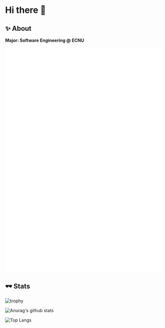 # Hi there 👋

<!--
**Term-inator/Term-inator** is a ✨ _special_ ✨ repository because its `README.md` (this file) appears on your GitHub profile.

Here are some ideas to get you started:

- 🔭 I’m currently working on ...
- 🌱 I’m currently learning ...
- 👯 I’m looking to collaborate on ...
- 🤔 I’m looking for help with ...
- 💬 Ask me about ...
- 📫 How to reach me: ...
- 😄 Pronouns: ...
- ⚡ Fun fact: ...
-->

## ✨ About
**Major: Software Engineering @ ECNU**

![Metrics](https://github.com/Term-inator/Term-inator/blob/main/assets/github-metrics.svg)

## 🕶 Stats

![trophy](https://github-profile-trophy.vercel.app/?username=Term-inator&no-frame=true&column=4&margin-w=36&margin-h=12)

![Anurag's github stats](https://github-readme-stats.vercel.app/api?username=Term-inator&show_icons=true)

![Top Langs](https://github-readme-stats.vercel.app/api/top-langs/?username=Term-inator)
